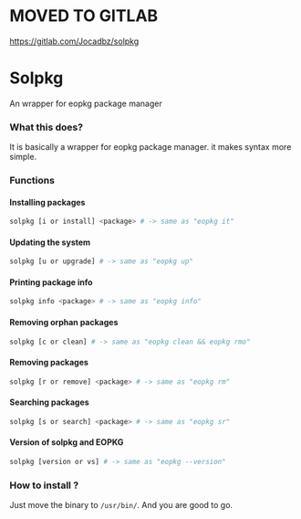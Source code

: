 # MOVED TO GITLAB
https://gitlab.com/Jocadbz/solpkg


# Solpkg

An wrapper for eopkg package manager

### What this does?

It is basically a wrapper for eopkg package manager. it makes syntax more simple.

### Functions

#### Installing packages
```bash
solpkg [i or install] <package> # -> same as "eopkg it"
```
#### Updating the system
```bash
solpkg [u or upgrade] # -> same as "eopkg up"
```

#### Printing package info
```bash
solpkg info <package> # -> same as "eopkg info"
```

#### Removing orphan packages
```bash
solpkg [c or clean] # -> same as "eopkg clean && eopkg rmo"
```

#### Removing packages
```bash
solpkg [r or remove] <package> # -> same as "eopkg rm"
```

#### Searching packages
```bash
solpkg [s or search] <package> # -> same as "eopkg sr"
```

#### Version of solpkg and EOPKG
```bash
solpkg [version or vs] # -> same as "eopkg --version"
```

### How to install ?
Just move the binary to ```/usr/bin/```. And you are good to go.
